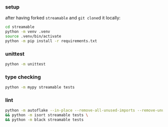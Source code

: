###  setup
after having forked `streamable` and `git clone`d it locally:
```bash
cd streamable
python -m venv .venv
source .venv/bin/activate
python -m pip install -r requirements.txt
```

### unittest
```bash
python -m unittest
```

### type checking
```bash
python -m mypy streamable tests
```

### lint
```bash
python -m autoflake --in-place --remove-all-unused-imports --remove-unused-variables --ignore-init-module -r streamable tests \
&& python -m isort streamable tests \
&& python -m black streamable tests
```
